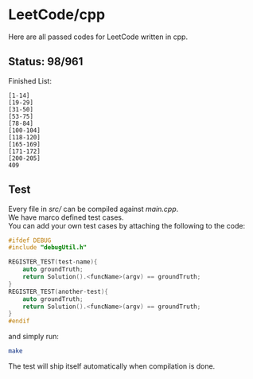 # LeetCode/cpp

Here are all passed codes for LeetCode written in cpp.

## Status: 98/961

Finished List:

	[1-14]
	[19-29]
	[31-50]
	[53-75]
	[78-84]
	[100-104]
	[118-120]
	[165-169]
	[171-172]
	[200-205]
	409


## Test

Every file in _src/_ can be compiled against _main.cpp_.  
We have marco defined test cases.   
You can add your own test cases by attaching the following to the code:  

```cpp
#ifdef DEBUG
#include "debugUtil.h"

REGISTER_TEST(test-name){
    auto groundTruth;
    return Solution().<funcName>(argv) == groundTruth;
}
REGISTER_TEST(another-test){
    auto groundTruth;
    return Solution().<funcName>(argv) == groundTruth;
}
#endif
```

and simply run:

```sh
make
```

The test will ship itself automatically when compilation is done.